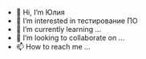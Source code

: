 - 👋 Hi, I’m Юлия
- 👀 I’m interested in тестирование ПО
- 🌱 I’m currently learning ...
- 💞️ I’m looking to collaborate on ...
- 📫 How to reach me ...

<!---
JU3107/JU3107 is a ✨ special ✨ repository because its `README.md` (this file) appears on your GitHub profile.
You can click the Preview link to take a look at your changes.
--->
